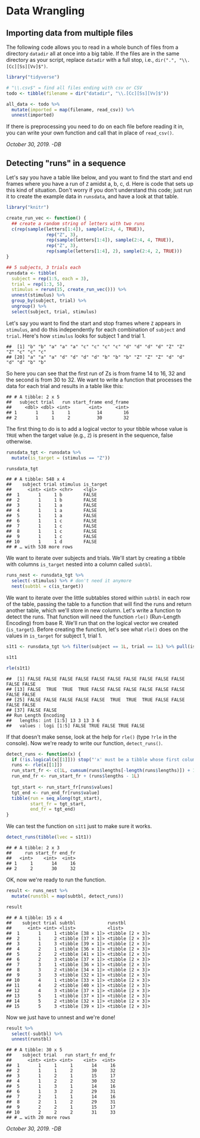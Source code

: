 # Data Wrangling

## Importing data from multiple files

The following code allows you to read in a whole bunch of files from a directory `datadir` all at once into a big table.  If the files are in the same directory as your script, replace `datadir` with a full stop, i.e., `dir(".", "\\.[Cc][Ss][Vv]$")`.


```r
library("tidyverse")

# "\\.csv$" = find all files ending with csv or CSV
todo <- tibble(filename = dir("datadir", "\\.[Cc][Ss][Vv]$"))

all_data <- todo %>%
  mutate(imported = map(filename, read_csv)) %>%
  unnest(imported)
```

If there is preprocessing you need to do on each file before reading it in, you can write your own function and call that in place of `read_csv()`.

*October 30, 2019. -DB*

## Detecting "runs" in a sequence

Let's say you have a table like below, and you want to find the start and end frames where you have a run of `Z` amidst a, b, c, d.  Here is code that sets up this kind of situation. Don't worry if you don't understand this code; just run it to create the example data in `runsdata`, and have a look at that table.


```r
library("knitr")

create_run_vec <- function() {
  ## create a random string of letters with two runs
  c(rep(sample(letters[1:4]), sample(2:4, 4, TRUE)),
               rep("Z", 3),
               rep(sample(letters[1:4]), sample(2:4, 4, TRUE)),
               rep("Z", 3),
               rep(sample(letters[1:4], 2), sample(2:4, 2, TRUE)))
}

## 5 subjects, 3 trials each
runsdata <- tibble(
  subject = rep(1:5, each = 3),
  trial = rep(1:3, 5),
  stimulus = rerun(15, create_run_vec())) %>%
  unnest(stimulus) %>%
  group_by(subject, trial) %>%
  ungroup() %>%
  select(subject, trial, stimulus)
```

Let's say you want to find the start and stop frames where `Z` appears in `stimulus`, and do this independently for each combination of `subject` and `trial`.  Here's how `stimulus` looks for subject 1 and trial 1.


```
##  [1] "b" "b" "a" "a" "a" "c" "c" "c" "c" "d" "d" "d" "d" "Z" "Z" "Z" "c" "c" "c"
## [20] "a" "a" "a" "d" "d" "d" "d" "b" "b" "b" "Z" "Z" "Z" "d" "d" "d" "d" "b" "b"
```

So here you can see that the first run of Zs is from frame 14 to 16, 32 and the second is from 30 to 32. We want to write a function that processes the data for each trial and results in a table like this:


```
## # A tibble: 2 x 5
##   subject trial   run start_frame end_frame
##     <dbl> <dbl> <int>       <int>     <int>
## 1       1     1     1          14        16
## 2       1     1     2          30        32
```

The first thing to do is to add a logical vector to your tibble whose value is `TRUE` when the target value (e.g., `Z`) is present in the sequence, false otherwise.


```r
runsdata_tgt <- runsdata %>%
  mutate(is_target = (stimulus == "Z"))

runsdata_tgt
```

```
## # A tibble: 548 x 4
##    subject trial stimulus is_target
##      <int> <int> <chr>    <lgl>    
##  1       1     1 b        FALSE    
##  2       1     1 b        FALSE    
##  3       1     1 a        FALSE    
##  4       1     1 a        FALSE    
##  5       1     1 a        FALSE    
##  6       1     1 c        FALSE    
##  7       1     1 c        FALSE    
##  8       1     1 c        FALSE    
##  9       1     1 c        FALSE    
## 10       1     1 d        FALSE    
## # … with 538 more rows
```

We want to iterate over subjects and trials. We'll start by creating a tibble with columns `is_target` nested into a column called `subtbl`.


```r
runs_nest <- runsdata_tgt %>%
  select(-stimulus) %>% # don't need it anymore
  nest(subtbl = c(is_target))
```

We want to iterate over the little subtables stored within `subtbl` in each row of the table, passing the table to a function that will find the runs and return another table, which we'll store in new column. Let's write a function to detect the runs. That function will need the function `rle()` (Run-Length Encoding) from base R. We'll run that on the logical vector we created (`is_target`). Before creating the function, let's see what `rle()` does on the values in `is_target` for subject 1, trial 1.


```r
s1t1 <- runsdata_tgt %>% filter(subject == 1L, trial == 1L) %>% pull(is_target)

s1t1

rle(s1t1)
```

```
##  [1] FALSE FALSE FALSE FALSE FALSE FALSE FALSE FALSE FALSE FALSE FALSE FALSE
## [13] FALSE  TRUE  TRUE  TRUE FALSE FALSE FALSE FALSE FALSE FALSE FALSE FALSE
## [25] FALSE FALSE FALSE FALSE FALSE  TRUE  TRUE  TRUE FALSE FALSE FALSE FALSE
## [37] FALSE FALSE
## Run Length Encoding
##   lengths: int [1:5] 13 3 13 3 6
##   values : logi [1:5] FALSE TRUE FALSE TRUE FALSE
```

If that doesn't make sense, look at the help for `rle()` (type `?rle` in the console). Now we're ready to write our function, `detect_runs()`.


```r
detect_runs <- function(x) {  
  if (!is.logical(x[[1]])) stop("'x' must be a tibble whose first column is of type 'logical'")
  runs <- rle(x[[1]])
  run_start_fr <- c(1L, cumsum(runs$lengths[-length(runs$lengths)]) + 1L)
  run_end_fr <- run_start_fr + (runs$lengths - 1L)
  
  tgt_start <- run_start_fr[runs$values]
  tgt_end <- run_end_fr[runs$value]
  tibble(run = seq_along(tgt_start),
         start_fr = tgt_start,
         end_fr = tgt_end)
}
```

We can test the function on `s1t1` just to make sure it works.


```r
detect_runs(tibble(lvec = s1t1))
```

```
## # A tibble: 2 x 3
##     run start_fr end_fr
##   <int>    <int>  <int>
## 1     1       14     16
## 2     2       30     32
```

OK, now we're ready to run the function.


```r
result <- runs_nest %>%
  mutate(runstbl = map(subtbl, detect_runs))

result
```

```
## # A tibble: 15 x 4
##    subject trial subtbl            runstbl         
##      <int> <int> <list>            <list>          
##  1       1     1 <tibble [38 × 1]> <tibble [2 × 3]>
##  2       1     2 <tibble [37 × 1]> <tibble [2 × 3]>
##  3       1     3 <tibble [39 × 1]> <tibble [2 × 3]>
##  4       2     1 <tibble [36 × 1]> <tibble [2 × 3]>
##  5       2     2 <tibble [41 × 1]> <tibble [2 × 3]>
##  6       2     3 <tibble [37 × 1]> <tibble [2 × 3]>
##  7       3     1 <tibble [36 × 1]> <tibble [2 × 3]>
##  8       3     2 <tibble [34 × 1]> <tibble [2 × 3]>
##  9       3     3 <tibble [32 × 1]> <tibble [2 × 3]>
## 10       4     1 <tibble [33 × 1]> <tibble [2 × 3]>
## 11       4     2 <tibble [40 × 1]> <tibble [2 × 3]>
## 12       4     3 <tibble [37 × 1]> <tibble [2 × 3]>
## 13       5     1 <tibble [37 × 1]> <tibble [2 × 3]>
## 14       5     2 <tibble [32 × 1]> <tibble [2 × 3]>
## 15       5     3 <tibble [39 × 1]> <tibble [2 × 3]>
```

Now we just have to unnest and we're done!


```r
result %>%
  select(-subtbl) %>%
  unnest(runstbl)
```

```
## # A tibble: 30 x 5
##    subject trial   run start_fr end_fr
##      <int> <int> <int>    <int>  <int>
##  1       1     1     1       14     16
##  2       1     1     2       30     32
##  3       1     2     1       15     17
##  4       1     2     2       30     32
##  5       1     3     1       14     16
##  6       1     3     2       29     31
##  7       2     1     1       14     16
##  8       2     1     2       29     31
##  9       2     2     1       15     17
## 10       2     2     2       31     33
## # … with 20 more rows
```

*October 30, 2019. -DB*
